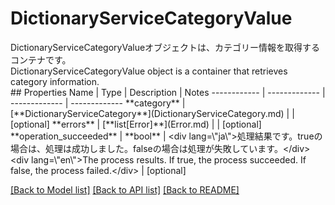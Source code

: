 # DictionaryServiceCategoryValue

<div lang=\"ja\">DictionaryServiceCategoryValueオブジェクトは、カテゴリー情報を取得するコンテナです。</div> <div lang=\"en\">DictionaryServiceCategoryValue object is a container that retrieves category information.</div> 
## Properties
Name | Type | Description | Notes
------------ | ------------- | ------------- | -------------
**category** | [**DictionaryServiceCategory**](DictionaryServiceCategory.md) |  | [optional] 
**errors** | [**list[Error]**](Error.md) |  | [optional] 
**operation_succeeded** | **bool** | &lt;div lang&#x3D;\&quot;ja\&quot;&gt;処理結果です。trueの場合は、処理は成功しました。falseの場合は処理が失敗しています。&lt;/div&gt; &lt;div lang&#x3D;\&quot;en\&quot;&gt;The process results. If true, the process succeeded. If false, the process failed.&lt;/div&gt;  | [optional] 

[[Back to Model list]](../README.md#documentation-for-models) [[Back to API list]](../README.md#documentation-for-api-endpoints) [[Back to README]](../README.md)


